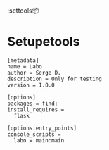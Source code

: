 :settools:package:

# Setupetools

<!---->
    
    [metadata]
    name = Labo
    author = Serge D.
    description = Only for testing
    version = 1.0.0
    
    [options]
    packages = find:
    install_requires = 
      flask
    
    [options.entry_points]
    console_scripts = 
      labo = main:main
    
